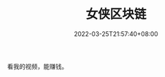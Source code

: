 ﻿---
weight: 
title: "女侠区块链"
description: "看我的视频，能赚钱"
date: 2022-03-25T21:57:40+08:00
lastmod: 2022-03-25T16:45:40+08:00
draft: false
authors: ["Metabd"]
featuredImage: "nvxiaqukuailian.jpg"
link: ""
tags: ["微信公众号","女侠区块链"]
categories: ["navigation"]
navigation: ["微信公众号"]
lightgallery: true
toc: true
pinned: false
recommend: false
recommend1: false
---
看我的视频，能赚钱。

